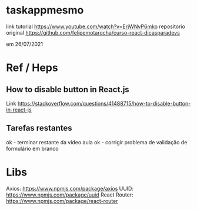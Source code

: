 # taskappmesmo

link tutorial https://www.youtube.com/watch?v=ErjWNvP6mko
repositorio original https://github.com/felipemotarocha/curso-react-dicasparadevs

em 26/07/2021

# Ref / Heps

## How to disable button in React.js

Link https://stackoverflow.com/questions/41488715/how-to-disable-button-in-react-js

## Tarefas restantes

ok - terminar restante da video aula
ok - corrigir problema de validação de formulário em branco

# Libs

Axios: https://www.npmjs.com/package/axios
UUID: https://www.npmjs.com/package/uuid
React Router: https://www.npmjs.com/package/react-router